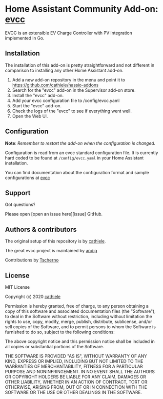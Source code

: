 # Home Assistant Community Add-on: [evcc](https://github.com/andig/evcc)

EVCC is an extensible EV Charge Controller with PV integration implemented in Go.

## Installation

The installation of this add-on is pretty straightforward and not different in
comparison to installing any other Home Assistant add-on.

1. Add a new add-on repository in the menu and point it to https://github.com/cathiele/hassio-addons
1. Search for the "evcc" add-on in the Supervisor add-on store.
1. Install the "evcc" add-on.
1. Add your evcc configuration file to /config/evcc.yaml
1. Start the "evcc" add-on.
1. Check the logs of the "evcc" to see if everything went well.
1. Open the Web UI.


## Configuration

**Note**: _Remember to restart the add-on when the configuration is changed._

Configuration is read from an evcc standard configuration file. It is currently hard coded to be found at
`/config/evcc.yaml`
in your Home Assistant installation.

You can find documentation about the configuration format and sample configurations at [evcc](https://github.com/andig/evcc#configuration)

## Support

Got questions?

Please open [open an issue here][issue] GitHub.

## Authors & contributors

The original setup of this repository is by [cathiele](https://github.com/cathiele/hassio-addons).

The great evcc project is maintained by [andig](https://github.com/andig/evcc)

Contributions by [Tscherno](https://github.com/Tscherno)

## License

MIT License

Copyright (c) 2020 [cathiele](https://github.com/cathiele/hassio-addons)

Permission is hereby granted, free of charge, to any person obtaining a copy
of this software and associated documentation files (the "Software"), to deal
in the Software without restriction, including without limitation the rights
to use, copy, modify, merge, publish, distribute, sublicense, and/or sell
copies of the Software, and to permit persons to whom the Software is
furnished to do so, subject to the following conditions:

The above copyright notice and this permission notice shall be included in all
copies or substantial portions of the Software.

THE SOFTWARE IS PROVIDED "AS IS", WITHOUT WARRANTY OF ANY KIND, EXPRESS OR
IMPLIED, INCLUDING BUT NOT LIMITED TO THE WARRANTIES OF MERCHANTABILITY,
FITNESS FOR A PARTICULAR PURPOSE AND NONINFRINGEMENT. IN NO EVENT SHALL THE
AUTHORS OR COPYRIGHT HOLDERS BE LIABLE FOR ANY CLAIM, DAMAGES OR OTHER
LIABILITY, WHETHER IN AN ACTION OF CONTRACT, TORT OR OTHERWISE, ARISING FROM,
OUT OF OR IN CONNECTION WITH THE SOFTWARE OR THE USE OR OTHER DEALINGS IN THE
SOFTWARE.
